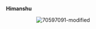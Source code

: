 &emsp; &emsp; &emsp; &emsp;&emsp; &emsp;&emsp; &emsp;&emsp; &emsp; __Himanshu__


&emsp; &emsp; &emsp; &emsp;&emsp;&emsp; &emsp; &emsp; &emsp;&emsp;&emsp; &emsp; &emsp; &emsp;&emsp; ![70597091-modified](https://user-images.githubusercontent.com/70597091/165994538-a441a850-c527-4c4b-ba57-c5a7de34437c.png)
